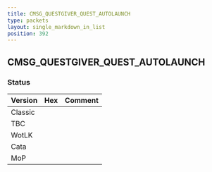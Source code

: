```yaml
---
title: CMSG_QUESTGIVER_QUEST_AUTOLAUNCH
type: packets
layout: single_markdown_in_list
position: 392
---
```


## CMSG_QUESTGIVER_QUEST_AUTOLAUNCH

### Status

Version | Hex | Comment
---------- | ---------- | ---------- 
Classic |  |  
TBC |  |  
WotLK |  |  
Cata |  |  
MoP |  |  